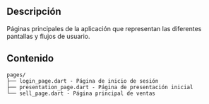## Descripción
Páginas principales de la aplicación que representan las diferentes pantallas y flujos de usuario.

## Contenido
```
pages/
├── login_page.dart - Página de inicio de sesión
├── presentation_page.dart - Página de presentación inicial
└── sell_page.dart - Página principal de ventas
```
